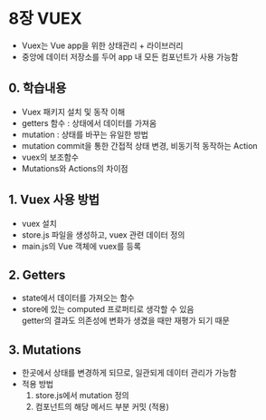 # 8장 VUEX
- Vuex는 Vue app을 위한 상태관리 + 라이브러리
- 중앙에 데이터 저장소를 두어 app 내 모든 컴포넌트가 사용 가능함

## 0. 학습내용
- Vuex 패키지 설치 및 동작 이해
- getters 함수 : 상태에서 데이터를 가져옴
- mutation : 상태를 바꾸는 유일한 방법
- mutation commit을 통한 간접적 상태 변경, 비동기적 동작하는 Action
- vuex의 보조함수
- Mutations와 Actions의 차이점

## 1. Vuex 사용 방법
- vuex 설치
- store.js 파일을 생성하고, vuex 관련 데이터 정의
- main.js의 Vue 객체에 vuex를 등록

## 2. Getters
- state에서 데이터를 가져오는 함수
- store에 있는 computed 프로퍼티로 생각할 수 있음   
getter의 결과도 의존성에 변화가 생겼을 때만 재평가 되기 때문

## 3. Mutations
- 한곳에서 상태를 변경하게 되므로, 일관되게 데이터 관리가 가능함
- 적용 방법
    1. store.js에서 mutation 정의
    2. 컴포넌트의 해당 메서드 부분 커밋 (적용)